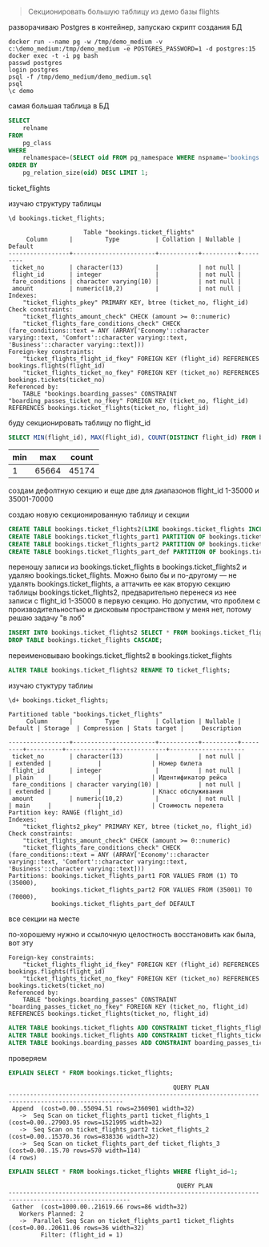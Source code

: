 >Секционировать большую таблицу из демо базы flights  

разворачиваю Postgres в контейнер, запускаю скрипт создания БД      
```
docker run --name pg -w /tmp/demo_medium -v c:\demo_medium:/tmp/demo_medium -e POSTGRES_PASSWORD=1 -d postgres:15
docker exec -t -i pg bash
passwd postgres  
login postgres  
psql -f /tmp/demo_medium/demo_medium.sql  
psql  
\c demo
```
самая большая таблица в БД
```sql
SELECT 
    relname 
FROM 
    pg_class 
WHERE 
    relnamespace=(SELECT oid FROM pg_namespace WHERE nspname='bookings') 
ORDER BY 
    pg_relation_size(oid) DESC LIMIT 1;
```  
ticket_flights  

изучаю структуру таблицы
```
\d bookings.ticket_flights;
```
```
                     Table "bookings.ticket_flights"
     Column      |         Type          | Collation | Nullable | Default
-----------------+-----------------------+-----------+----------+---------
 ticket_no       | character(13)         |           | not null |
 flight_id       | integer               |           | not null |
 fare_conditions | character varying(10) |           | not null |
 amount          | numeric(10,2)         |           | not null |
Indexes:
    "ticket_flights_pkey" PRIMARY KEY, btree (ticket_no, flight_id)
Check constraints:
    "ticket_flights_amount_check" CHECK (amount >= 0::numeric)
    "ticket_flights_fare_conditions_check" CHECK (fare_conditions::text = ANY (ARRAY['Economy'::character varying::text, 'Comfort'::character varying::text, 'Business'::character varying::text]))
Foreign-key constraints:
    "ticket_flights_flight_id_fkey" FOREIGN KEY (flight_id) REFERENCES bookings.flights(flight_id)
    "ticket_flights_ticket_no_fkey" FOREIGN KEY (ticket_no) REFERENCES bookings.tickets(ticket_no)
Referenced by:
    TABLE "bookings.boarding_passes" CONSTRAINT "boarding_passes_ticket_no_fkey" FOREIGN KEY (ticket_no, flight_id) REFERENCES bookings.ticket_flights(ticket_no, flight_id)
```
буду секционировать таблицу по flight_id
```sql 
SELECT MIN(flight_id), MAX(flight_id), COUNT(DISTINCT flight_id) FROM bookings.ticket_flights;
``` 
 min |  max  | count 
-----|-------|-------
   1 | 65664 | 45174  

создам дефолтную секцию и еще две для диапазонов flight_id 1-35000 и 35001-70000

создаю новую секционированную таблицу и секции
```sql 
CREATE TABLE bookings.ticket_flights2(LIKE bookings.ticket_flights INCLUDING ALL) PARTITION BY RANGE(flight_id);
CREATE TABLE bookings.ticket_flights_part1 PARTITION OF bookings.ticket_flights2 FOR VALUES FROM (1) TO (35000);
CREATE TABLE bookings.ticket_flights_part2 PARTITION OF bookings.ticket_flights2 FOR VALUES FROM (35001) TO (70000);
CREATE TABLE bookings.ticket_flights_part_def PARTITION OF bookings.ticket_flights2 default;
```
переношу записи из bookings.ticket_flights в bookings.ticket_flights2 и удаляю bookings.ticket_flights. Можно было бы и по-другому — не удалять bookings.ticket_flights, а аттачить ее как вторую секцию таблицы bookings.ticket_flights2, предварительно перенеся из нее записи с flight_id 1-35000 в первую секцию. Но допустим, что проблем с производительностью и дисковым пространством у меня нет, потому решаю задачу "в лоб"  

```sql 
INSERT INTO bookings.ticket_flights2 SELECT * FROM bookings.ticket_flights;
DROP TABLE bookings.ticket_flights CASCADE;
```
переименовываю bookings.ticket_flights2 в bookings.ticket_flights
```sql 
ALTER TABLE bookings.ticket_flights2 RENAME TO ticket_flights; 
```
изучаю стуктуру таблиы  
```
\d+ bookings.ticket_flights;
``` 
``` 
Partitioned table "bookings.ticket_flights"
     Column      |         Type          | Collation | Nullable | Default | Storage  | Compression | Stats target |     Description 

-----------------+-----------------------+-----------+----------+---------+----------+-------------+--------------+---------------------
 ticket_no       | character(13)         |           | not null |         | extended |             |              | Номер билета    
 flight_id       | integer               |           | not null |         | plain    |             |              | Идентификатор рейса
 fare_conditions | character varying(10) |           | not null |         | extended |             |              | Класс обслуживания
 amount          | numeric(10,2)         |           | not null |         | main     |             |              | Стоимость перелета
Partition key: RANGE (flight_id)
Indexes:
    "ticket_flights2_pkey" PRIMARY KEY, btree (ticket_no, flight_id)
Check constraints:
    "ticket_flights_amount_check" CHECK (amount >= 0::numeric)
    "ticket_flights_fare_conditions_check" CHECK (fare_conditions::text = ANY (ARRAY['Economy'::character varying::text, 'Comfort'::character varying::text, 'Business'::character varying::text]))
Partitions: bookings.ticket_flights_part1 FOR VALUES FROM (1) TO (35000),
            bookings.ticket_flights_part2 FOR VALUES FROM (35001) TO (70000),
            bookings.ticket_flights_part_def DEFAULT
``` 
все секции на месте  

по-хорошему нужно и ссылочную целостность восстановить как была, вот эту
``` 
Foreign-key constraints:
    "ticket_flights_flight_id_fkey" FOREIGN KEY (flight_id) REFERENCES bookings.flights(flight_id)
    "ticket_flights_ticket_no_fkey" FOREIGN KEY (ticket_no) REFERENCES bookings.tickets(ticket_no)
Referenced by:
    TABLE "bookings.boarding_passes" CONSTRAINT "boarding_passes_ticket_no_fkey" FOREIGN KEY (ticket_no, flight_id) REFERENCES bookings.ticket_flights(ticket_no, flight_id)
``` 
```sql
ALTER TABLE bookings.ticket_flights ADD CONSTRAINT ticket_flights_flight_id_fkey FOREIGN KEY (flight_id) REFERENCES bookings.flights(flight_id);
ALTER TABLE bookings.ticket_flights ADD CONSTRAINT ticket_flights_ticket_no_fkey FOREIGN KEY (ticket_no) REFERENCES bookings.tickets(ticket_no);
ALTER TABLE bookings.boarding_passes ADD CONSTRAINT boarding_passes_ticket_no_fkey FOREIGN KEY (ticket_no, flight_id) REFERENCES bookings.ticket_flights(ticket_no, flight_id);
``` 

проверяем
```sql
EXPLAIN SELECT * FROM bookings.ticket_flights;
```
```
                                              QUERY PLAN
------------------------------------------------------------------------------------------------------
 Append  (cost=0.00..55094.51 rows=2360901 width=32)
   ->  Seq Scan on ticket_flights_part1 ticket_flights_1  (cost=0.00..27903.95 rows=1521995 width=32) 
   ->  Seq Scan on ticket_flights_part2 ticket_flights_2  (cost=0.00..15370.36 rows=838336 width=32)
   ->  Seq Scan on ticket_flights_part_def ticket_flights_3  (cost=0.00..15.70 rows=570 width=114)
(4 rows)
```
```sql
EXPLAIN SELECT * FROM bookings.ticket_flights WHERE flight_id=1;
```
```
                                               QUERY PLAN
--------------------------------------------------------------------------------------------------------
 Gather  (cost=1000.00..21619.66 rows=86 width=32)
   Workers Planned: 2
   ->  Parallel Seq Scan on ticket_flights_part1 ticket_flights  (cost=0.00..20611.06 rows=36 width=32)
         Filter: (flight_id = 1)
```
